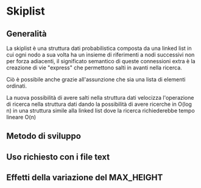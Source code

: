 # Skiplist

## Generalità
La skiplist è una struttura dati probabilistica composta da una linked list in cui ogni nodo a sua volta
ha un insieme di riferimenti a nodi successivi non per forza adiacenti, il significato semantico di queste connessioni
extra è la creazione di vie "express" che permettono salti in avanti nella ricerca.

Ciò è possibile anche grazie all'assunzione che sia una lista di elementi ordinati.

La nuova possibilità di avere salti nella struttura dati velocizza l'operazione di ricerca nella struttura dati dando 
la possibilità di avere ricerche in O(log n) in una struttura simile alla linked list dove la ricerca richiederebbe tempo
lineare O(n)


## Metodo di sviluppo

## Uso richiesto con i file text

## Effetti della variazione del MAX_HEIGHT

